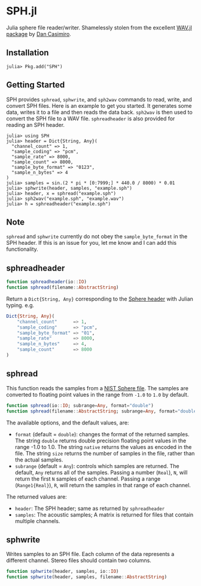 # SPH.jl
Julia sphere file reader/writer. Shamelessly stolen from the excellent
[WAV.jl package](https://github.com/dancasimiro/WAV.jl) by [Dan Casimiro](https://github.com/dancasimiro).

Installation
------------

    julia> Pkg.add("SPH")

Getting Started
---------------

SPH provides `sphread`, `sphwrite`, and `sph2wav` commands to read,
write, and convert SPH files. Here is an example to get you started.
It generates some data, writes it to a file and then reads the data back.
`sph2wav` is then used to convert the SPH file to a WAV file.
`sphreadheader` is also provided for reading an SPH header.

```jlcon
julia> using SPH
julia> header = Dict{String, Any}(
  "channel_count" => 1,
  "sample_coding" => "pcm",
  "sample_rate" => 8000,
  "sample_count" => 8000,
  "sample_byte_format" => "0123",
  "sample_n_bytes" => 4
)
julia> samples = sin.(2 * pi * [0:7999;] * 440.0 / 8000) * 0.01
julia> sphwrite(header, samples, "example.sph")
julia> header, x = sphread("example.sph")
julia> sph2wav("example.sph", "example.wav")
julia> h = sphreadheader("example.sph")
```

Note
---------------

`sphread` and `sphwrite` currently do not obey the `sample_byte_format` in the SPH header.
If this is an issue for you, let me know and I can add this functionality.

sphreadheader
-------
```julia
function sphreadheader(io::IO)
function sphread(filename::AbstractString)
```

Return a ```Dict{String, Any}``` corresponding to the [Sphere header](isip.piconepress.com/projects/speech/software/tutorials/production/fundamentals/v1.0/section_02/text/nist_sphere.text) with Julian typing. e.g.

```julia
Dict{String, Any}(
    "channel_count"      => 1,
    "sample_coding"      => "pcm",
    "sample_byte_format" => "01",
    "sample_rate"        => 8000,
    "sample_n_bytes"     => 4,
    "sample_count"       => 8000
)
```

sphread
-------

This function reads the samples from a [NIST Sphere file](http://isip.piconepress.com/projects/speech/software/tutorials/production/fundamentals/v1.0/section_02/text/nist_sphere.text). The samples are converted to floating
point values in the range from `-1.0` to `1.0` by default.

```julia
function sphread(io::IO; subrange=Any, format="double")
function sphread(filename::AbstractString; subrange=Any, format="double")
```

The available options, and the default values, are:

* ``format`` (default = ``double``): changes the format of the returned samples. The string
  ``double`` returns double precision floating point values in the range -1.0 to 1.0. The string
  ``native`` returns the values as encoded in the file. The string ``size`` returns the number
  of samples in the file, rather than the actual samples.
* ``subrange`` (default = ``Any``): controls which samples are returned. The default, ``Any``
  returns all of the samples. Passing a number (``Real``), ``N``, will return the first ``N``
  samples of each channel. Passing a range (``Range1{Real}``), ``R``, will return the samples
  in that range of each channel.

The returned values are:

* ``header``: The SPH header; same as returned by `sphreadheader`
* ``samples``: The acoustic samples; A matrix is returned for files that contain multiple channels.


sphwrite
--------

Writes samples to an SPH file.
Each column of the data represents a different
channel. Stereo files should contain two columns.

```julia
function sphwrite(header, samples, io::IO)
function sphwrite(header, samples, filename::AbstractString)
```